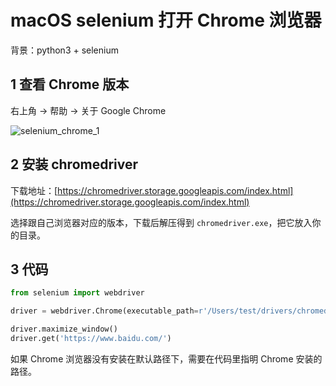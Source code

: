 # macOS selenium 打开 Chrome 浏览器

背景：python3 + selenium

## 1 查看 Chrome 版本

右上角 -> 帮助 -> 关于 Google Chrome

![selenium_chrome_1](https://github.com/TomatoZ7/notes-of-tz/blob/master/Python/images/selenium_chrome_1.jpg)

## 2 安装 chromedriver

下载地址：[https://chromedriver.storage.googleapis.com/index.html](https://chromedriver.storage.googleapis.com/index.html)

选择跟自己浏览器对应的版本，下载后解压得到 `chromedriver.exe`，把它放入你的目录。

## 3 代码

```python
from selenium import webdriver

driver = webdriver.Chrome(executable_path=r'/Users/test/drivers/chromedriver_97') # 你的 chromedriver 安装路径

driver.maximize_window()
driver.get('https://www.baidu.com/')
```

如果 Chrome 浏览器没有安装在默认路径下，需要在代码里指明 Chrome 安装的路径。